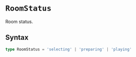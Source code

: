 # `RoomStatus`

Room status.

## Syntax

```ts
type RoomStatus = 'selecting' | 'preparing' | 'playing'
```

